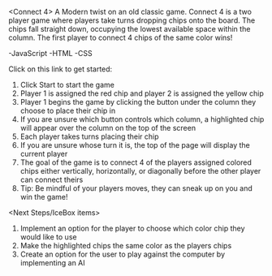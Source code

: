<Connect 4>
A Modern twist on an old classic game. Connect 4 is a two player game where players take turns dropping chips onto the board. The chips fall straight down, occupying the lowest available space within the column. The first player to connect 4 chips of the same color wins!

<screenshots>

<Technologies Used>
-JavaScript
-HTML
-CSS

<Getting Started>

Click on this link to get started:

1. Click Start to start the game
2. Player 1 is assigned the red chip and player 2 is assigned the yellow chip
3. Player 1 begins the game by clicking the button under the column they choose to place their chip in
4. If you are unsure which button controls which column, a highlighted chip will appear over the column on the top of the screen
5. Each player takes turns placing their chip
6. If you are unsure whose turn it is, the top of the page will display the current player
7. The goal of the game is to connect 4 of the players assigned colored chips either vertically, horizontally, or diagonally before the other player can connect theirs
8. Tip: Be mindful of your players moves, they can sneak up on you and win the game!

<Next Steps/IceBox items>

1. Implement an option for the player to choose which color chip they would like to use
2. Make the highlighted chips the same color as the players chips
3. Create an option for the user to play against the computer by implementing an AI
